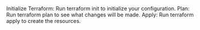 Initialize Terraform: Run terraform init to initialize your configuration.
Plan: Run terraform plan to see what changes will be made.
Apply: Run terraform apply to create the resources.

